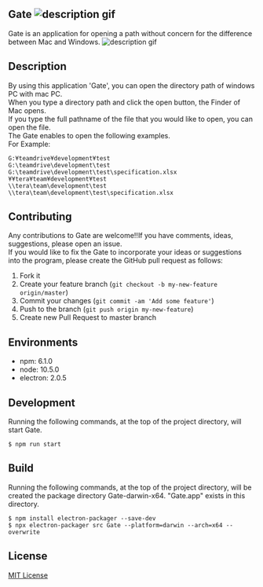 <!-- <h1 align="center"><img src="https://raw.githubusercontent.com/wiki/zetton-31/Gate/images/icon.png" alt="application-icon" width="64" height="64">Gate</h1> -->
## Gate ![description gif](https://raw.githubusercontent.com/wiki/zetton-31/Gate/images/icon.png)

Gate is an application for opening a path without concern for the difference between Mac and Windows.
![description gif](https://raw.githubusercontent.com/wiki/zetton-31/Gate/images/description.gif)

## Description
By using this application 'Gate', you can open the directory path of windows PC with mac PC.  
When you type a directory path and click the open button, the Finder of Mac opens.  
If you type the full pathname of the file that you would like to open, you can open the file.  
The Gate enables to open the following examples.  
For Example:  
```
G:¥teamdrive¥development¥test
G:\teamdrive\development\test
G:\teamdrive\development\test\specification.xlsx
¥¥tera¥team¥development¥test
\\tera\team\development\test
\\tera\team\development\test\specification.xlsx
```

## Contributing
Any contributions to Gate are welcome!!If you have comments, ideas, suggestions, please open an issue.  
If you would like to fix the Gate to incorporate your ideas or suggestions into the program, please create the GitHub pull request as follows:  

1. Fork it
2. Create your feature branch (`git checkout -b my-new-feature origin/master`)
3. Commit your changes (`git commit -am 'Add some feature'`)
4. Push to the branch (`git push origin my-new-feature`)
5. Create new Pull Request to master branch

## Environments
* npm:  6.1.0
* node: 10.5.0
* electron: 2.0.5

## Development
Running the following commands, at the top of the project directory, will start Gate.
```
$ npm run start
```

## Build
Running the following commands, at the top of the project directory, will be created the package directory Gate-darwin-x64.
"Gate.app" exists in this directory.
```
$ npm install electron-packager --save-dev
$ npx electron-packager src Gate --platform=darwin --arch=x64 --overwrite
```

## License
[MIT License](https://github.com/zetton-31/Gate/blob/master/LICENSE)
